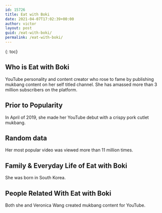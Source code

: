 ```yaml
---
id: 15726
title: Eat with Boki
date: 2021-04-07T17:02:39+00:00
author: victor
layout: post
guid: /eat-with-boki/
permalink: /eat-with-boki/
---
```



{: toc}


## Who is Eat with Boki



YouTube personality and content creator who rose to fame by publishing mukbang content on her self titled channel. She has amassed more than 3 million subscribers on the platform.

                
                
                
## Prior to Popularity



In April of 2019, she made her YouTube debut with a crispy pork cutlet mukbang.

                
                
                
## Random data



Her most popular video was viewed more than 11 million times.

                
                
                
## Family & Everyday Life of Eat with Boki



She was born in South Korea.

                
                
                
## People Related With Eat with Boki



Both she and Veronica Wang created mukbang content for YouTube. 

                
              
            
          
          
          